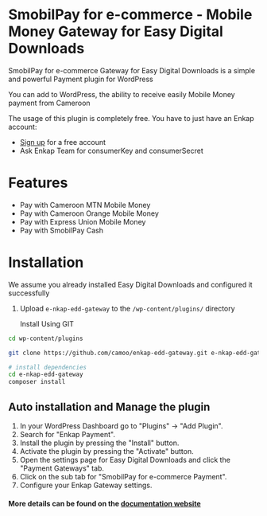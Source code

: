 # SmobilPay for e-commerce - Mobile Money Gateway for Easy Digital Downloads
SmobilPay for e-commerce Gateway for Easy Digital Downloads is a simple and powerful Payment plugin for WordPress

You can add to WordPress, the ability to receive easily Mobile Money payment from Cameroon


The usage of this plugin is completely free. You have to just have an Enkap account:
* [Sign up](https://enkap.cm/) for a free account
* Ask Enkap Team for consumerKey and consumerSecret


# Features

* Pay with Cameroon MTN Mobile Money
* Pay with Cameroon Orange Mobile Money
* Pay with Express Union Mobile Money
* Pay with SmobilPay Cash

# Installation
We assume you already installed Easy Digital Downloads and configured it successfully

1. Upload `e-nkap-edd-gateway` to the `/wp-content/plugins/` directory

   Install Using GIT
```sh
cd wp-content/plugins

git clone https://github.com/camoo/enkap-edd-gateway.git e-nkap-edd-gateway

# install dependencies
cd e-nkap-edd-gateway
composer install
```

## Auto installation and Manage the plugin
1. In your WordPress Dashboard go to \"Plugins\" -> \"Add Plugin\".
2. Search for \"Enkap Payment\".
3. Install the plugin by pressing the \"Install\" button.
4. Activate the plugin by pressing the \"Activate\" button.
5. Open the settings page for Easy Digital Downloads and click the \"Payment Gateways\" tab.
6. Click on the sub tab for \"SmobilPay for e-commerce Payment\".
7. Configure your Enkap Gateway settings.

#### More details can be found on the [documentation website](https://support.enkap.cm)

